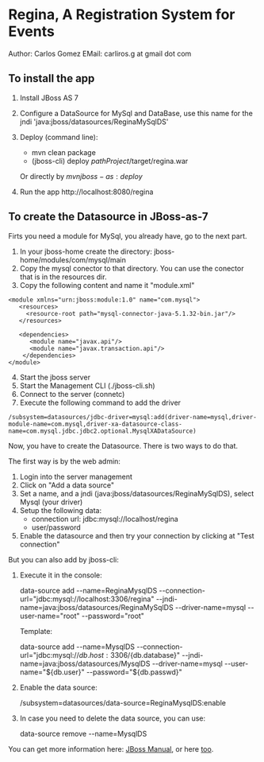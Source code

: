 Regina, A Registration System for Events
========================================

Author: Carlos Gomez
EMail: carliros.g at gmail dot com

To install the app
------------------

1. Install JBoss AS 7
2. Configure a DataSource for MySql and DataBase, 
   use this name for the jndi 'java:jboss/datasources/ReginaMySqlDS'
3. Deploy (command line):
    * mvn clean package
    * (jboss-cli) deploy $pathProject$/target/regina.war

   Or directly by $mvn jboss-as:deploy$
4. Run the app
   http://localhost:8080/regina


To create the Datasource in JBoss-as-7
--------------------------------------

Firts you need a module for MySql, you already have, go to the next part.

1. In your jboss-home create the directory: jboss-home/modules/com/mysql/main
2. Copy the mysql conector to that directory.  You can use the conector 
   that is in the resources dir.
3. Copy the following content and name it "module.xml"

~~~
<module xmlns="urn:jboss:module:1.0" name="com.mysql">
   <resources>
     <resource-root path="mysql-connector-java-5.1.32-bin.jar"/>
   </resources>

   <dependencies>
      <module name="javax.api"/>
      <module name="javax.transaction.api"/>
    </dependencies>
</module>
~~~
4. Start the jboss server
5. Start the Management CLI (./jboss-cli.sh)
6. Connect to the server (connetc)
7. Execute the following command to add the driver
~~~
/subsystem=datasources/jdbc-driver=mysql:add(driver-name=mysql,driver-module-name=com.mysql,driver-xa-datasource-class-name=com.mysql.jdbc.jdbc2.optional.MysqlXADataSource)
~~~


Now, you have to create the Datasource.  There is two ways to do that.

The first way is by the web admin:

1. Login into the server management
2. Click on "Add a data source"
3. Set a name, and a jndi (java:jboss/datasources/ReginaMySqlDS), select Mysql (your driver)
4. Setup the following data:
    * connection url: jdbc:mysql://localhost/regina
    * user/password
5. Enable the datasource and then try your connection by clicking at "Test connection"

But you can also add by jboss-cli:

1. Execute it in the console:

    data-source add --name=ReginaMysqlDS --connection-url="jdbc:mysql://localhost:3306/regina" --jndi-name=java:jboss/datasources/ReginaMySqlDS --driver-name=mysql --user-name="root" --password="root"

   Template:

    data-source add --name=MysqlDS --connection-url="jdbc:mysql://${db.host}:3306/${db.database}" --jndi-name=java:jboss/datasources/MysqlDS --driver-name=mysql --user-name="${db.user}" --password="${db.passwd}"

2. Enable the data source:

    /subsystem=datasources/data-source=ReginaMysqlDS:enable
3. In case you need to delete the data source, you can use:

    data-source remove --name=MysqlDS

You can get more information here: [JBoss Manual](https://docs.jboss.org/author/display/AS71/DataSource+configuration), or here [too](https://access.redhat.com/documentation/en-US/JBoss_Enterprise_Application_Platform/6/html-single/Administration_and_Configuration_Guide/index.html#Install_a_JDBC_Driver_as_a_Core_Module1).


